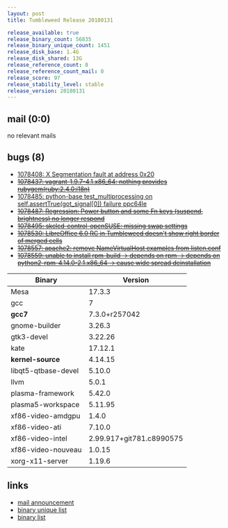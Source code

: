 ```yaml
---
layout: post
title: Tumbleweed Release 20180131

release_available: true
release_binary_count: 56835
release_binary_unique_count: 1451
release_disk_base: 1.4G
release_disk_shared: 13G
release_reference_count: 8
release_reference_count_mail: 0
release_score: 97
release_stability_level: stable
release_version: 20180131
---
```


## mail (0:0)

no relevant mails

## bugs (8)

<!--more-->

- [1078408: X Segmentation fault at address 0x20](https://bugzilla.opensuse.org/show_bug.cgi?id=1078408)
- ~~[1078437: vagrant-1.9.7-4.1.x86_64: nothing provides rubygem(ruby:2.4.0:i18n)](https://bugzilla.opensuse.org/show_bug.cgi?id=1078437)~~
- [1078485: python-base test_multiprocessing on self.assertTrue(got_signal[0]) failure ppc64le](https://bugzilla.opensuse.org/show_bug.cgi?id=1078485)
- ~~[1078487: Regression: Power button and some Fn keys (suspend, brightness) no longer respond](https://bugzilla.opensuse.org/show_bug.cgi?id=1078487)~~
- ~~[1078495: skelcd-control-openSUSE: missing swap settings](https://bugzilla.opensuse.org/show_bug.cgi?id=1078495)~~
- ~~[1078530: LibreOffice 6.0 RC in Tumbleweed doesn't show right border of merged cells](https://bugzilla.opensuse.org/show_bug.cgi?id=1078530)~~
- ~~[1078557: apache2: remove NameVirtualHost examples from listen.conf](https://bugzilla.opensuse.org/show_bug.cgi?id=1078557)~~
- ~~[1078559: unable to install rpm-build -> depends on rpm -> depends on python2-rpm-4.14.0-2.1.x86_64 -> cause wide spread deinstallation](https://bugzilla.opensuse.org/show_bug.cgi?id=1078559)~~

Binary | Version
--- | ---
Mesa | 17.3.3
gcc | 7
**gcc7** | 7.3.0+r257042
gnome-builder | 3.26.3
gtk3-devel | 3.22.26
kate | 17.12.1
**kernel-source** | 4.14.15
libqt5-qtbase-devel | 5.10.0
llvm | 5.0.1
plasma-framework | 5.42.0
plasma5-workspace | 5.11.95
xf86-video-amdgpu | 1.4.0
xf86-video-ati | 7.10.0
xf86-video-intel | 2.99.917+git781.c8990575
xf86-video-nouveau | 1.0.15
xorg-x11-server | 1.19.6

## links

- [mail announcement](https://lists.opensuse.org/opensuse-factory/2018-02/msg00074.html)
- [binary unique list](http://download.tumbleweed.boombatower.com/20180131/rpm.unique.list)
- [binary list](http://download.tumbleweed.boombatower.com/20180131/rpm.list)
